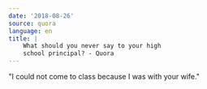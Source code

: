 ```yaml
---
date: '2018-08-26'
source: quora
language: en
title: |
    What should you never say to your high
    school principal? - Quora
---
```


"I could not come to class because I was with your wife."
